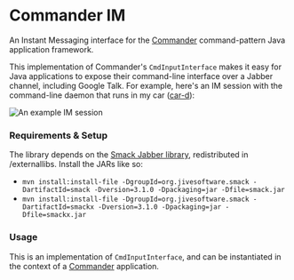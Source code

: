 # Commander IM

An Instant Messaging interface for the [Commander](http://www.github.com/willmeyer/commander) command-pattern Java
application framework.

This implementation of Commander's `CmdInputInterface` makes it easy for Java applications to expose their
command-line interface over a Jabber channel, including Google Talk.  For example, here's an IM session with the
command-line daemon that runs in my car ([car-d](http://www.github.com/willmeyer/car-d)):

![An example IM session](http://farm4.staticflickr.com/3549/3835551326_d76b41d050.jpg "An example IM session")

### Requirements & Setup

The library depends on the [Smack Jabber library](http://www.igniterealtime.org/projects/smack/), redistributed
in /externallibs.  Install the JARs like so:

- `mvn install:install-file -DgroupId=org.jivesoftware.smack -DartifactId=smack -Dversion=3.1.0 -Dpackaging=jar -Dfile=smack.jar`
- `mvn install:install-file -DgroupId=org.jivesoftware.smack -DartifactId=smackx -Dversion=3.1.0 -Dpackaging=jar -Dfile=smackx.jar`

### Usage

This is an implementation of `CmdInputInterface`, and can be instantiated in the context of a
[Commander](http://www.github.com/willmeyer/commander) application.

